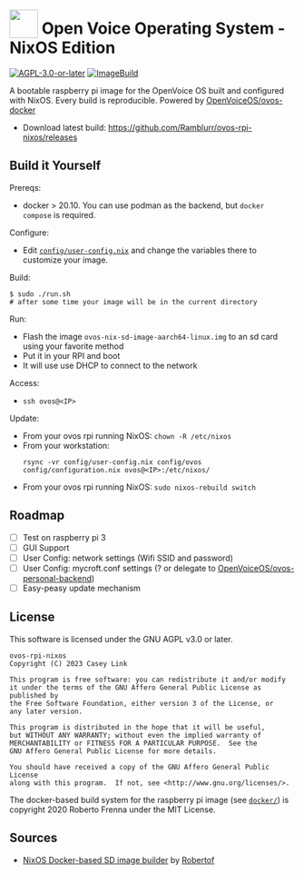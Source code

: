 # <img src='https://camo.githubusercontent.com/48b782bbddb51b97cf2971fda5817080075f7799/68747470733a2f2f7261772e6769746861636b2e636f6d2f466f7274417765736f6d652f466f6e742d417765736f6d652f6d61737465722f737667732f736f6c69642f636f67732e737667' width='50' height='50' style='vertical-align:bottom'/> Open Voice Operating System - NixOS Edition

[![AGPL-3.0-or-later](https://img.shields.io/badge/license-AGPL--v3--or--later-blue)](./LICENSE) [![ImageBuild](https://github.com/Ramblurr/ovos-rpi-nixos/actions/workflows/ImageBuild.yaml/badge.svg)](https://github.com/Ramblurr/ovos-rpi-nixos/actions)

A bootable raspberry pi image for the OpenVoice OS built and configured with NixOS. Every build is reproducible. Powered by [OpenVoiceOS/ovos-docker](https://github.com/OpenVoiceOS/ovos-docker)

* Download latest build: https://github.com/Ramblurr/ovos-rpi-nixos/releases


## Build it Yourself

Prereqs:

* docker > 20.10. You can use podman as the backend, but `docker compose` is required.

Configure:

* Edit [`config/user-config.nix`](./config/user-config.nix) and change the variables there to customize your image.

Build:

```console
$ sudo ./run.sh
# after some time your image will be in the current directory
```

Run:

* Flash the image `ovos-nix-sd-image-aarch64-linux.img` to an sd card using your favorite method
* Put it in your RPI and boot
* It will use use DHCP to connect to the network

Access:

* `ssh ovos@<IP>`

Update:
* From your ovos rpi running NixOS: `chown -R /etc/nixos`
* From your workstation:
    ``` console
    rsync -vr config/user-config.nix config/ovos config/configuration.nix ovos@<IP>:/etc/nixos/
    ```
* From your ovos rpi running NixOS: `sudo nixos-rebuild switch`


## Roadmap

- [ ] Test on raspberry pi 3
- [ ] GUI Support
- [ ] User Config: network settings (Wifi SSID and password)
- [ ] User Config: mycroft.conf settings (? or delegate to [OpenVoiceOS/ovos-personal-backend](https://github.com/OpenVoiceOS/ovos-personal-backend))
- [ ] Easy-peasy update mechanism

## License

This software is licensed under the GNU AGPL v3.0 or later.

```
ovos-rpi-nixos
Copyright (C) 2023 Casey Link

This program is free software: you can redistribute it and/or modify
it under the terms of the GNU Affero General Public License as published by
the Free Software Foundation, either version 3 of the License, or
any later version.

This program is distributed in the hope that it will be useful,
but WITHOUT ANY WARRANTY; without even the implied warranty of
MERCHANTABILITY or FITNESS FOR A PARTICULAR PURPOSE.  See the
GNU Affero General Public License for more details.

You should have received a copy of the GNU Affero General Public License
along with this program.  If not, see <http://www.gnu.org/licenses/>.
```

The docker-based build system for the raspberry pi image  (see
[`docker/`](./docker)) is copyright 2020 Roberto Frenna under the MIT License.

## Sources

*  [NixOS Docker-based SD image builder](https://github.com/Robertof/nixos-docker-sd-image-builder/tree/master) by [Robertof](https://github.com/Robertof)
